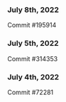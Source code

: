 ### July 8th, 2022

Commit #195914

### July 5th, 2022

Commit #314353


### July 4th, 2022

Commit #72281
